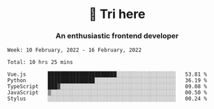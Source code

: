 <h1 align="center">👋 Tri here</h1>
<h3 align="center">An enthusiastic frontend developer</h3>

<!--START_SECTION:waka-->
```text
Week: 10 February, 2022 - 16 February, 2022

Total: 10 hrs 25 mins

Vue.js       ██████████████████████░░░░░░░░░░░░░░░░░░░   53.81 % 
Python       ███████████████░░░░░░░░░░░░░░░░░░░░░░░░░░   36.19 % 
TypeScript   ███▓░░░░░░░░░░░░░░░░░░░░░░░░░░░░░░░░░░░░░   09.08 % 
JavaScript   ▒░░░░░░░░░░░░░░░░░░░░░░░░░░░░░░░░░░░░░░░░   00.50 % 
Stylus       ░░░░░░░░░░░░░░░░░░░░░░░░░░░░░░░░░░░░░░░░░   00.24 % 
```
<!--END_SECTION:waka-->
